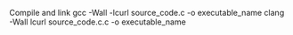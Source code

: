 Compile and link
gcc -Wall -lcurl source_code.c -o executable_name
clang -Wall lcurl source_code.c.c -o executable_name
